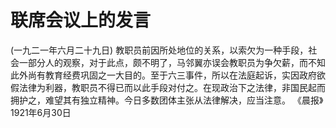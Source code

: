 # 联席会议上的发言
(一九二一年六月二十九日)
教职员前因所处地位的关系，以索欠为一种手段，社会一部分人的观察，对于此点，颇不明了，马邻翼亦误会教职员为争欠薪，而不知此外尚有教育经费巩固之一大目的。至于六三事件，所以在法庭起诉，实因政府欲假法律为利器，教职员不得已而以此手段对付之。在现政治下之法律，非国民起而拥护之，难望其有独立精神。今日多数团体主张从法律解决，应当注意。
《晨报》1921年6月30日
